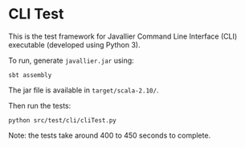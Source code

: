 
# CLI Test

This is the test framework for Javallier Command Line Interface (CLI) executable 
(developed using Python 3).

To run, generate `javallier.jar` using:

    sbt assembly

The jar file is available in `target/scala-2.10/`.
 
Then run the tests:

    python src/test/cli/cliTest.py

Note: the tests take around 400 to 450 seconds to complete. 